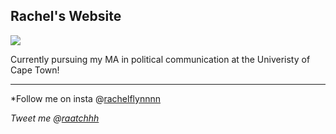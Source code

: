 ## Rachel's Website

[![](https://pbs.twimg.com/profile_images/1247144944483086340/Tjx3ACrg_400x400.jpg)](#)

Currently pursuing my MA in political communication at the Univeristy of Cape Town! 

---------------
*Follow me on insta @[rachelflynnnn](https://www.instagram.com/rachelflynnnn/)

*Tweet me @[raatchhh](https://twitter.com/raatchhh)*
